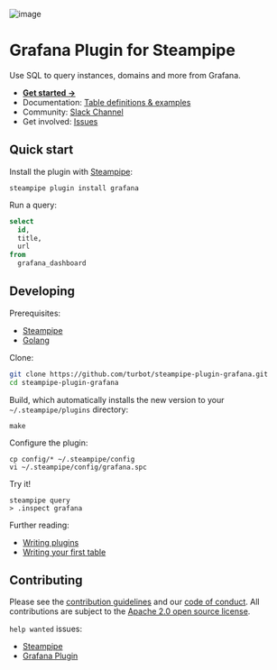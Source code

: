 ![image](https://hub.steampipe.io/images/plugins/turbot/grafana-social-graphic.png)

# Grafana Plugin for Steampipe

Use SQL to query instances, domains and more from Grafana.

- **[Get started →](https://hub.steampipe.io/plugins/turbot/grafana)**
- Documentation: [Table definitions & examples](https://hub.steampipe.io/plugins/turbot/grafana/tables)
- Community: [Slack Channel](https://join.slack.com/t/steampipe/shared_invite/zt-oij778tv-lYyRTWOTMQYBVAbtPSWs3g)
- Get involved: [Issues](https://github.com/turbot/steampipe-plugin-grafana/issues)

## Quick start

Install the plugin with [Steampipe](https://steampipe.io):

```shell
steampipe plugin install grafana
```

Run a query:

```sql
select
  id,
  title,
  url
from
  grafana_dashboard
```

## Developing

Prerequisites:

- [Steampipe](https://steampipe.io/downloads)
- [Golang](https://golang.org/doc/install)

Clone:

```sh
git clone https://github.com/turbot/steampipe-plugin-grafana.git
cd steampipe-plugin-grafana
```

Build, which automatically installs the new version to your `~/.steampipe/plugins` directory:

```
make
```

Configure the plugin:

```
cp config/* ~/.steampipe/config
vi ~/.steampipe/config/grafana.spc
```

Try it!

```
steampipe query
> .inspect grafana
```

Further reading:

- [Writing plugins](https://steampipe.io/docs/develop/writing-plugins)
- [Writing your first table](https://steampipe.io/docs/develop/writing-your-first-table)

## Contributing

Please see the [contribution guidelines](https://github.com/turbot/steampipe/blob/main/CONTRIBUTING.md) and our [code of conduct](https://github.com/turbot/steampipe/blob/main/CODE_OF_CONDUCT.md). All contributions are subject to the [Apache 2.0 open source license](https://github.com/turbot/steampipe-plugin-grafana/blob/main/LICENSE).

`help wanted` issues:

- [Steampipe](https://github.com/turbot/steampipe/labels/help%20wanted)
- [Grafana Plugin](https://github.com/turbot/steampipe-plugin-grafana/labels/help%20wanted)
